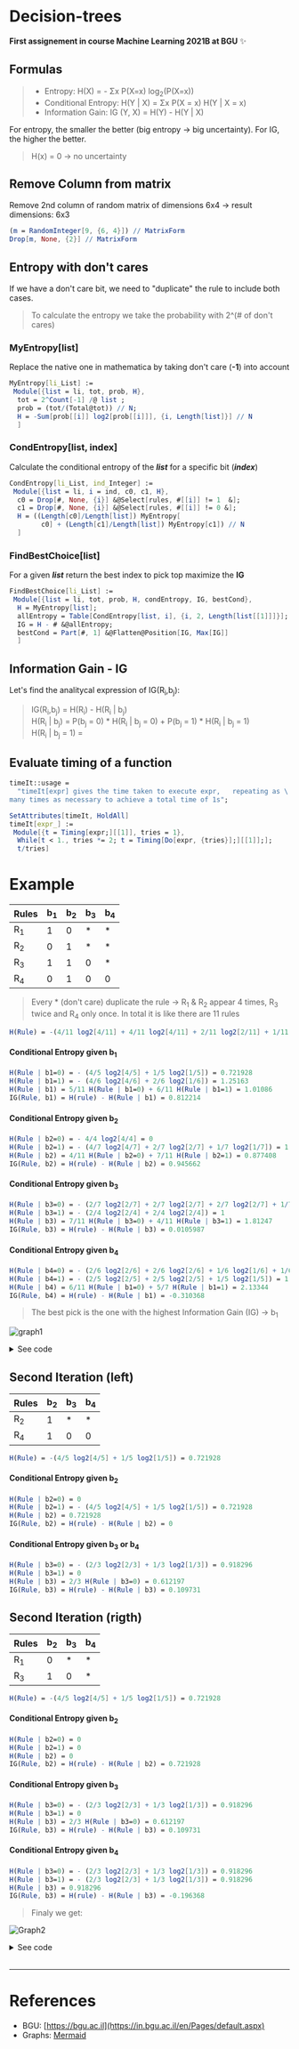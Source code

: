 # Decision-trees
**First assignement in course Machine Learning 2021B at BGU**  :sparkles:

## Formulas

> * Entropy: H(X) = - Σx P(X=x) log<sub>2</sub>(P(X=x))
> * Conditional Entropy: H(Y | X) = Σx P(X = x) H(Y | X = x)
> * Information Gain: IG (Y, X) = H(Y) - H(Y | X)

For entropy, the smaller the better (big entropy -> big uncertainty). For IG, the higher the better. 
> H(x) = 0 &rarr; no uncertainty

## Remove Column from matrix
Remove 2nd column of random matrix of dimensions 6x4 &rarr; result dimensions: 6x3 
```Mathematica
(m = RandomInteger[9, {6, 4}]) // MatrixForm
Drop[m, None, {2}] // MatrixForm
```

## Entropy with don't cares
If we have a don't care bit, we need to "duplicate" the rule to include both cases. 
> To calculate the entropy we take the probability with 2^(# of don't cares)

### MyEntropy[list]
Replace the native one in mathematica by taking don't care (**-1**) into account
```Mathematica
MyEntropy[li_List] :=
 Module[{list = li, tot, prob, H},
  tot = 2^Count[-1] /@ list ;
  prob = (tot/(Total@tot)) // N;
  H = -Sum[prob[[i]] log2[prob[[i]]], {i, Length[list]}] // N
  ]
```

### CondEntropy[list, index]
Calculate the conditional entropy of the **_list_** for a specific bit (**_index_**)
```mathematica
CondEntropy[li_List, ind_Integer] :=
 Module[{list = li, i = ind, c0, c1, H},
  c0 = Drop[#, None, {i}] &@Select[rules, #[[i]] != 1  &];
  c1 = Drop[#, None, {i}] &@Select[rules, #[[i]] != 0 &];
  H = ((Length[c0]/Length[list]) MyEntropy[
        c0] + (Length[c1]/Length[list]) MyEntropy[c1]) // N
  ]
```

### FindBestChoice[list]
For a given **_list_** return the best index to pick top maximize the **IG**
```Mathematica
FindBestChoice[li_List] :=
 Module[{list = li, tot, prob, H, condEntropy, IG, bestCond},
  H = MyEntropy[list];
  allEntropy = Table[CondEntropy[list, i], {i, 2, Length[list[[1]]]}];
  IG = H - # &@allEntropy;
  bestCond = Part[#, 1] &@Flatten@Position[IG, Max[IG]]
  ]
```

## Information Gain - IG
Let's find the analitycal expression of IG(R<sub>i</sub>,b<sub>j</sub>):


> IG(R<sub>i</sub>,b<sub>j</sub>) = H(R<sub>i</sub>) - H(R<sub>i</sub> | b<sub>j</sub>)  
> H(R<sub>i</sub> | b<sub>j</sub>) = P(b<sub>j</sub> = 0) \* H(R<sub>i</sub> | b<sub>j</sub> = 0) + P(b<sub>j</sub> = 1) \* H(R<sub>i</sub> | b<sub>j</sub> = 1)  
> H(R<sub>i</sub> | b<sub>j</sub> = 1) = 


## Evaluate timing of a function
```Mathematica
timeIt::usage = 
  "timeIt[expr] gives the time taken to execute expr,   repeating as \
many times as necessary to achieve a total time of 1s";

SetAttributes[timeIt, HoldAll]
timeIt[expr_] := 
 Module[{t = Timing[expr;][[1]], tries = 1}, 
  While[t < 1., tries *= 2; t = Timing[Do[expr, {tries}];][[1]];];
  t/tries]
```

# Example

Rules| b<sub>1</sub> | b<sub>2</sub> | b<sub>3</sub> | b<sub>4</sub>
-- | - | - | -- | -
R<sub>1</sub> | 1 | 0 | \* | \* 
R<sub>2</sub> | 0 | 1 | \* | \* 
R<sub>3</sub> | 1 | 1 | 0  | \*
R<sub>4</sub> | 0 | 1 | 0  | 0 

> Every * (don't care) duplicate the rule &rarr; R<sub>1</sub> & R<sub>2</sub> appear 4 times, R<sub>3</sub> twice and R<sub>4</sub> only once.
> In total it is like there are 11 rules

```Mathematica
H(Rule) = -(4/11 log2[4/11] + 4/11 log2[4/11] + 2/11 log2[2/11] + 1/11 log2[1/11]) = 1.82307
```

#### Conditional Entropy given b<sub>1</sub>
```Mathematica
H(Rule | b1=0) = - (4/5 log2[4/5] + 1/5 log2[1/5]) = 0.721928
H(Rule | b1=1) = - (4/6 log2[4/6] + 2/6 log2[1/6]) = 1.25163
H(Rule | b1) = 5/11 H(Rule | b1=0) + 6/11 H(Rule | b1=1) = 1.01086
IG(Rule, b1) = H(rule) - H(Rule | b1) = 0.812214
```

#### Conditional Entropy given b<sub>2</sub>
```Mathematica
H(Rule | b2=0) = - 4/4 log2[4/4] = 0
H(Rule | b2=1) = - (4/7 log2[4/7] + 2/7 log2[2/7] + 1/7 log2[1/7]) = 1.37878
H(Rule | b2) = 4/11 H(Rule | b2=0) + 7/11 H(Rule | b2=1) = 0.877408
IG(Rule, b2) = H(rule) - H(Rule | b2) = 0.945662
```

#### Conditional Entropy given b<sub>3</sub>
```Mathematica
H(Rule | b3=0) = - (2/7 log2[2/7] + 2/7 log2[2/7] + 2/7 log2[2/7] + 1/7 log2[1/7]) = 1.95021
H(Rule | b3=1) = - (2/4 log2[2/4] + 2/4 log2[2/4]) = 1
H(Rule | b3) = 7/11 H(Rule | b3=0) + 4/11 H(Rule | b3=1) = 1.81247
IG(Rule, b3) = H(rule) - H(Rule | b3) = 0.0105987
```

#### Conditional Entropy given b<sub>4</sub>
```Mathematica
H(Rule | b4=0) = - (2/6 log2[2/6] + 2/6 log2[2/6] + 1/6 log2[1/6] + 1/6 log2[1/6]) = 1.9183
H(Rule | b4=1) = - (2/5 log2[2/5] + 2/5 log2[2/5] + 1/5 log2[1/5]) = 1.52193
H(Rule | b4) = 6/11 H(Rule | b1=0) + 5/7 H(Rule | b1=1) = 2.13344
IG(Rule, b4) = H(rule) - H(Rule | b1) = -0.310368
```

> The best pick is the one with the highest Information Gain (IG) &rarr; b<sub>1</sub>

![graph1](https://mermaid.ink/img/eyJjb2RlIjoiXG5ncmFwaCBURDtcbiAgICBBW1IxLFIyLFIzLFI0XS0tPnxiMT0wfEJbUjIsUjRdO1xuICAgIEEtLT58YjE9MXxDW1IxLFIyXTtcbiIsIm1lcm1haWQiOnsidGhlbWUiOiJkZWZhdWx0In0sInVwZGF0ZUVkaXRvciI6ZmFsc2V9)

<details>
<summary>See code</summary>
<br>
<pre>
graph TD;
    A[R1,R2,R3,R4]-->|b1=0|B[R2,R4];
    A-->|b1=1|B[R1,R2];
</pre>
</details>

## Second Iteration (left)

Rules| b<sub>2</sub> | b<sub>3</sub> | b<sub>4</sub>
-- | - | -- | -
R<sub>2</sub>  | 1 | \* | \* 
R<sub>4</sub>  | 1 | 0  | 0 

```Mathematica
H(Rule) = -(4/5 log2[4/5] + 1/5 log2[1/5]) = 0.721928
```

#### Conditional Entropy given b<sub>2</sub>
```Mathematica
H(Rule | b2=0) = 0
H(Rule | b2=1) = - (4/5 log2[4/5] + 1/5 log2[1/5]) = 0.721928
H(Rule | b2) = 0.721928
IG(Rule, b2) = H(rule) - H(Rule | b2) = 0
```

#### Conditional Entropy given b<sub>3</sub> or b<sub>4</sub>
```Mathematica
H(Rule | b3=0) = - (2/3 log2[2/3] + 1/3 log2[1/3]) = 0.918296
H(Rule | b3=1) = 0
H(Rule | b3) = 2/3 H(Rule | b3=0) = 0.612197
IG(Rule, b3) = H(rule) - H(Rule | b3) = 0.109731
```

## Second Iteration (rigth)

Rules| b<sub>2</sub> | b<sub>3</sub> | b<sub>4</sub>
-- | - | -- | -
R<sub>1</sub> | 0 | \* | \* 
R<sub>3</sub> | 1 | 0  | \*

```Mathematica
H(Rule) = -(4/5 log2[4/5] + 1/5 log2[1/5]) = 0.721928
```

#### Conditional Entropy given b<sub>2</sub>
```Mathematica
H(Rule | b2=0) = 0
H(Rule | b2=1) = 0
H(Rule | b2) = 0
IG(Rule, b2) = H(rule) - H(Rule | b2) = 0.721928
```

#### Conditional Entropy given b<sub>3</sub>
```Mathematica
H(Rule | b3=0) = - (2/3 log2[2/3] + 1/3 log2[1/3]) = 0.918296
H(Rule | b3=1) = 0
H(Rule | b3) = 2/3 H(Rule | b3=0) = 0.612197
IG(Rule, b3) = H(rule) - H(Rule | b3) = 0.109731
```

#### Conditional Entropy given b<sub>4</sub>
```Mathematica
H(Rule | b3=0) = - (2/3 log2[2/3] + 1/3 log2[1/3]) = 0.918296
H(Rule | b3=1) = - (2/3 log2[2/3] + 1/3 log2[1/3]) = 0.918296
H(Rule | b3) = 0.918296
IG(Rule, b3) = H(rule) - H(Rule | b3) = -0.196368
```

> Finaly we get: 

![Graph2](https://mermaid.ink/img/eyJjb2RlIjoiXG5ncmFwaCBURDtcbiAgICBBW1IxLFIyLFIzLFI0XS0tPnxiMT0wfEJbUjIsUjRdO1xuICAgIEEtLT58YjE9MXxDW1IxLFIyXTtcbiAgICBDLS0-fGIyPTB8RFtSMV1cbiAgICBDLS0-fGIyPTF8RVtSM11cbiAgICBCLS0-fGIzPTB8RltSMixSNF1cbiAgICBCLS0-fGIzPTF8R1tSMl0iLCJtZXJtYWlkIjp7InRoZW1lIjoiZGVmYXVsdCJ9LCJ1cGRhdGVFZGl0b3IiOmZhbHNlfQ)

<details>
<summary>See code</summary>
<br>
<pre>
graph TD;
    A[R1,R2,R3,R4]-->|b1=0|B[R2,R4];
    A-->|b1=1|C[R1,R2];
    C-->|b2=0|D[R1]
    C-->|b2=1|E[R3]
    B-->|b3=0|F[R2,R4]
    B-->|b3=1|G[R2]
</pre>
</details>

<br>

---

# References
* BGU: [https://bgu.ac.il](https://in.bgu.ac.il/en/Pages/default.aspx)   
* Graphs: [Mermaid](https://mermaid-js.github.io/mermaid/#/flowchart?id=flowcharts-basic-syntax)
